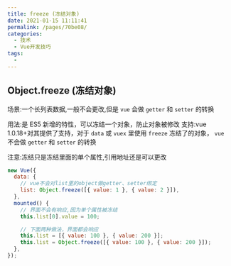 ```yaml
---
title: freeze (冻结对象)
date: 2021-01-15 11:11:41
permalink: /pages/70be08/
categories:
  - 技术
  - Vue开发技巧
tags:
  - 
---
```

<!--
 * @Descripttion: 
 * @version: 
 * @Author: sueRimn
 * @Date: 2020-11-12 14:46:06
 * @LastEditors: sueRimn
 * @LastEditTime: 2020-11-12 14:46:44
-->
## Object.freeze (冻结对象)

场景:一个长列表数据,一般不会更改,但是 `vue` 会做 `getter` 和 `setter` 的转换

用法:是 ES5 新增的特性，可以冻结一个对象，防止对象被修改 支持:vue 1.0.18+对其提供了支持，对于 `data` 或 `vuex` 里使用 `freeze` 冻结了的对象， `vue` 不会做 `getter` 和 `setter` 的转换

注意:冻结只是冻结里面的单个属性,引用地址还是可以更改

```js
new Vue({
  data: {
    // vue不会对list里的object做getter、setter绑定
    list: Object.freeze([{ value: 1 }, { value: 2 }]),
  },
  mounted() {
    // 界面不会有响应,因为单个属性被冻结
    this.list[0].value = 100;

    // 下面两种做法，界面都会响应
    this.list = [{ value: 100 }, { value: 200 }];
    this.list = Object.freeze([{ value: 100 }, { value: 200 }]);
  },
});
```


